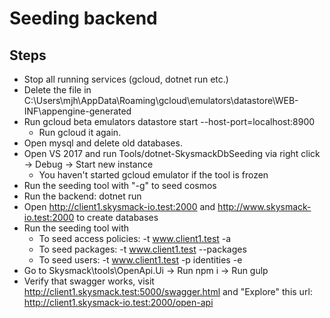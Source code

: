 # Seeding backend

## Steps
- Stop all running services (gcloud, dotnet run etc.)
- Delete the file in C:\Users\mjh\AppData\Roaming\gcloud\emulators\datastore\WEB-INF\appengine-generated
- Run gcloud beta emulators datastore start --host-port=localhost:8900
    + Run gcloud it again.
- Open mysql and delete old databases.
- Open VS 2017 and run Tools/dotnet-SkysmackDbSeeding via right click -> Debug -> Start new instance
    + You haven't started gcloud emulator if the tool is frozen
- Run the seeding tool with "-g" to seed cosmos
- Run the backend: dotnet run
- Open http://client1.skysmack-io.test:2000 and http://www.skysmack-io.test:2000 to create databases
- Run the seeding tool with 
    + To seed access policies: -t www.client1.test -a
    + To seed packages: -t www.client1.test --packages
    + To seed users: -t www.client1.test -p identities -e
- Go to Skysmack\tools\OpenApi.Ui -> Run npm i -> Run gulp
- Verify that swagger works, visit http://client1.skysmack.test:5000/swagger.html and "Explore" this url: http://client1.skysmack-io.test:2000/open-api
